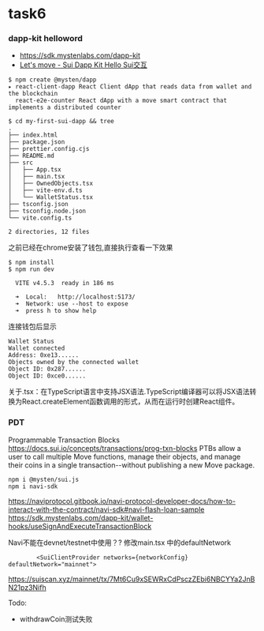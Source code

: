 # task6


### dapp-kit helloword
- https://sdk.mystenlabs.com/dapp-kit
- [Let's move - Sui Dapp Kit Hello Sui交互](https://www.learnblockchain.cn/article/7514)

```
$ npm create @mysten/dapp
▸ react-client-dapp React Client dApp that reads data from wallet and the blockchain
  react-e2e-counter React dApp with a move smart contract that implements a distributed counter

$ cd my-first-sui-dapp && tree
.
├── index.html
├── package.json
├── prettier.config.cjs
├── README.md
├── src
│   ├── App.tsx
│   ├── main.tsx
│   ├── OwnedObjects.tsx
│   ├── vite-env.d.ts
│   └── WalletStatus.tsx
├── tsconfig.json
├── tsconfig.node.json
└── vite.config.ts

2 directories, 12 files
```
之前已经在chrome安装了钱包,直接执行查看一下效果
```
$ npm install
$ npm run dev

  VITE v4.5.3  ready in 186 ms

  ➜  Local:   http://localhost:5173/
  ➜  Network: use --host to expose
  ➜  press h to show help
```
连接钱包后显示
```
Wallet Status
Wallet connected
Address: 0xe13......
Objects owned by the connected wallet
Object ID: 0x287......
Object ID: 0xce0......
```

关于.tsx：在TypeScript语言中支持JSX语法.TypeScript编译器可以将JSX语法转换为React.createElement函数调用的形式，从而在运行时创建React组件。


### PDT

Programmable Transaction Blocks
https://docs.sui.io/concepts/transactions/prog-txn-blocks
PTBs allow a user to call multiple Move functions, manage their objects, and manage their coins in a single transaction--without publishing a new Move package.

```
npm i @mysten/sui.js
npm i navi-sdk
```
https://naviprotocol.gitbook.io/navi-protocol-developer-docs/how-to-interact-with-the-contract/navi-sdk#navi-flash-loan-sample
https://sdk.mystenlabs.com/dapp-kit/wallet-hooks/useSignAndExecuteTransactionBlock

Navi不能在devnet/testnet中使用？?
修改main.tsx 中的defaultNetwork
```
        <SuiClientProvider networks={networkConfig} defaultNetwork="mainnet">
```
https://suiscan.xyz/mainnet/tx/7Mt6Cu9xSEWRxCdPsczZEbi6NBCYYa2JnBN21pz3Nifh

Todo:
- withdrawCoin测试失败

